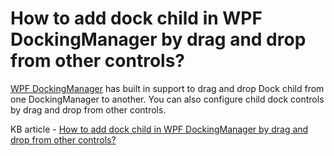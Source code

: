 # How to add dock child in WPF DockingManager by drag and drop from other controls?

[WPF DockingManager](https://www.syncfusion.com/wpf-controls/docking) has built in support to drag and drop Dock child from one DockingManager to another. You can also configure child dock controls by drag and drop from other controls. 

KB article - [How to add dock child in WPF DockingManager by drag and drop from other controls?](https://www.syncfusion.com/kb/9447/how-to-add-dock-child-in-wpf-dockingmanager-by-drag-and-drop-from-other-controls)
